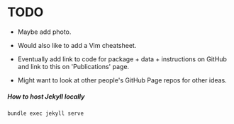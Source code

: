 # TODO
* Maybe add photo.
* Would also like to add a Vim cheatsheet.

* Eventually add link to code for package + data + instructions on GitHub and link to this on 'Publications' page.

* Might want to look at other people's GitHub Page repos for other ideas.

##### How to host Jekyll locally
`bundle exec jekyll serve`
